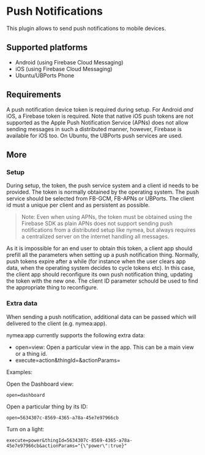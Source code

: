 # Push Notifications

This plugin allows to send push notifications to mobile devices.

## Supported platforms

* Android (using Firebase Cloud Messaging)
* iOS (using Firebase Cloud Messaging)
* Ubuntu/UBPorts Phone

## Requirements

A push notification device token is required during setup. For Android *and* iOS, a Firebase
token is required. Note that native iOS push tokens are not supported as the Apple Push Notification
Service (APNs) does not allow sending messages in such a distributed manner, however, Firebase is available
for iOS too. On Ubuntu, the UBPorts push services are used.

## More

### Setup

During setup, the token, the push service system and a client id needs to be provided. The token is normally
obtained by the operating system. The push service should be selected from FB-GCM, FB-APNs or UBPorts. The client id
must a unique per client and as persistent as possible.

> Note: Even when using APNs, the token must be obtained using the Firebase SDK as plain APNs does not support sending push notifications from a distributed setup like nymea, but always requires a centralized server on the internet handling all messages.


As it is impossible for an end user to obtain this token, a client app should prefill all the parameters
when setting up a push notification thing. Normally, push tokens expire after a while (for instance when
the user clears app data, when the operating system decides to cycle tokens etc). In this case, the client
app should reconfigure its own push notification thing, updating the token with the new one. The client ID
parameter schould be used to find the appropriate thing to reconfigure.


### Extra data
When sending a push notification, additional data can be passed which will delivered to the client (e.g. nymea:app).

nymea:app currently supports the following extra data:

* open=view: Open a particular view in the app. This can be a main view or a thing id. 
* execute=action&thingId=<thingId>&actionParams=<params json>

Examples:

Open the Dashboard view:

    open=dashboard

Open a particular thing by its ID:

    open=5634307c-8569-4365-a78a-45e7e97966cb

Turn on a light:

    execute=power&thingId=5634307c-8569-4365-a78a-45e7e97966cb&actionParams="{\"power\":true}"


